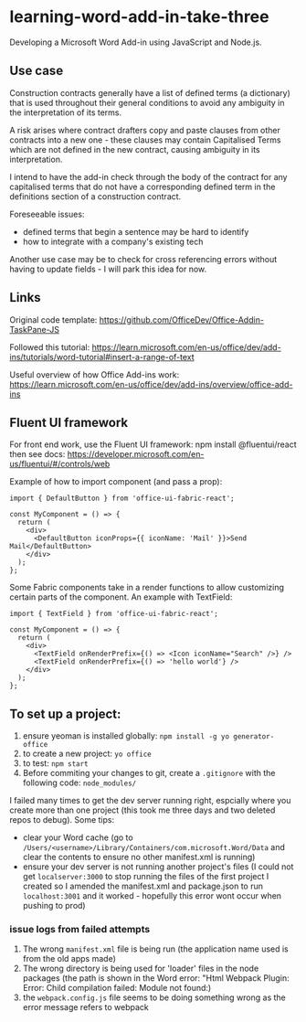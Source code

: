 # learning-word-add-in-take-three
Developing a Microsoft Word Add-in using JavaScript and Node.js. 

## Use case

Construction contracts generally have a list of defined terms (a dictionary) that is used throughout their general conditions to avoid any ambiguity in the interpretation of its terms. 

A risk arises where contract drafters copy and paste clauses from other contracts into a new one - these clauses may contain Capitalised Terms which are not defined in the new contract, causing ambiguity in its interpretation. 

I intend to have the add-in check through the body of the contract for any capitalised terms that do not have a corresponding defined term in the definitions section of a construction contract.

Foreseeable issues:
- defined terms that begin a sentence may be hard to identify
- how to integrate with a company's existing tech

Another use case may be to check for cross referencing errors without having to update fields - I will park this idea for now.

## Links

Original code template: https://github.com/OfficeDev/Office-Addin-TaskPane-JS 

Followed this tutorial: https://learn.microsoft.com/en-us/office/dev/add-ins/tutorials/word-tutorial#insert-a-range-of-text

Useful overview of how Office Add-ins work: https://learn.microsoft.com/en-us/office/dev/add-ins/overview/office-add-ins 

## Fluent UI framework 

For front end work, use the Fluent UI framework:
npm install @fluentui/react
then see docs: https://developer.microsoft.com/en-us/fluentui/#/controls/web

Example of how to import component (and pass a prop):
```
import { DefaultButton } from 'office-ui-fabric-react';

const MyComponent = () => {
  return (
    <div>
      <DefaultButton iconProps={{ iconName: 'Mail' }}>Send Mail</DefaultButton>
    </div>
  );
};
```
Some Fabric components take in a render functions to allow customizing certain parts of the component. An example with TextField:
```
import { TextField } from 'office-ui-fabric-react';

const MyComponent = () => {
  return (
    <div>
      <TextField onRenderPrefix={() => <Icon iconName="Search" />} />
      <TextField onRenderPrefix={() => 'hello world'} />
    </div>
  );
};
```
## To set up a project:
1. ensure yeoman is installed globally: `npm install -g yo generator-office`
2. to create a new project: `yo office`
3. to test: `npm start`
4. Before commiting your changes to git, create a `.gitignore` with the following code: `node_modules/`

I failed many times to get the dev server running right, espcially where you create more than one project (this took me three days and two deleted repos to debug). Some tips:
- clear your Word cache (go to `/Users/<username>/Library/Containers/com.microsoft.Word/Data` and clear the contents to ensure no other manifest.xml is running)
- ensure your dev server is not running another project's files (I could not get `localserver:3000` to stop running the files of the first project I created so I amended the manifest.xml and package.json to run `localhost:3001` and it worked - hopefully this error wont occur when pushing to prod)

### issue logs from failed attempts
1. The wrong `manifest.xml` file is being run (the application name used is from the old apps made)
2. The wrong directory is being used for 'loader' files in the node packages (the path is shown in the Word error: "Html Webpack Plugin: Error: Child compilation failed: Module not found:)
3. the `webpack.config.js` file seems to be doing something wrong as the error message refers to webpack